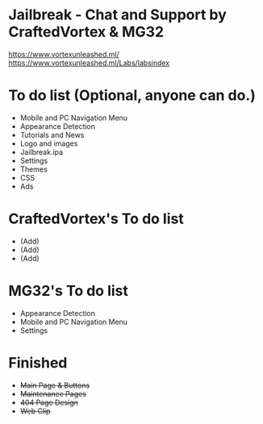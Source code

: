 # Jailbreak - Chat and Support by CraftedVortex & MG32
https://www.vortexunleashed.ml/
https://www.vortexunleashed.ml/Labs/labsindex

# To do list (Optional, anyone can do.)
- Mobile and PC Navigation Menu
- Appearance Detection
- Tutorials and News
- Logo and images
- Jailbreak.ipa
- Settings
- Themes
- CSS
- Ads

# CraftedVortex's To do list
- (Add)
- (Add)
- (Add)

# MG32's To do list
- Appearance Detection
- Mobile and PC Navigation Menu
- Settings

# Finished
- ~~Main Page & Buttons~~
- ~~Maintenance Pages~~
- ~~404 Page Design~~
- ~~Web Clip~~
